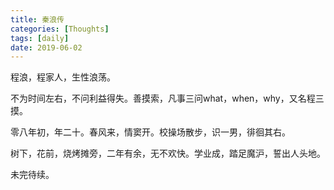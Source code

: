 ```yaml
---
title: 秦浪传
categories: [Thoughts]
tags: [daily]
date: 2019-06-02
---
```

程浪，程家人，生性浪荡。

<!-- more -->

不为时间左右，不问利益得失。善摸索，凡事三问what，when，why，又名程三摸。

零八年初，年二十。春风来，情窦开。校操场散步，识一男，徘徊其右。

树下，花前，烧烤摊旁，二年有余，无不欢快。学业成，踏足魔沪，誓出人头地。

未完待续。
